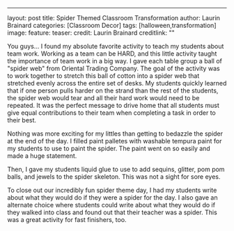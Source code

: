 ---
layout: post
title: Spider Themed Classroom Transformation
author: Laurin Brainard
categories: [Classroom Decor]
tags: [halloween,transformation]
image:
  feature: 
  teaser: 
  credit: Laurin Brainard
  creditlink: ""


  You guys... I found my absolute favorite activity to teach my students about team work. Working as a team can be HARD, and this little activity taught the importance of team work in a big way. I gave each table group a ball of "spider web" from Oriental Trading Company. The goal of the activity was to work together to stretch this ball of cotton into a spider web that stretched evenly across the entire set of desks. My students quickly learned that if one person pulls harder on the strand than the rest of the students, the spider web would tear and all their hard work would need to be repeated. It was the perfect message to drive home that all students must give equal contributions to their team when completing a task in order to their best. 


  Nothing was more exciting for my littles than getting to bedazzle the spider at the end of the day. I filled paint palletes with washable tempura paint for my students to use to paint the spider. The paint went on so easily and made a huge statement. 

  Then, I gave my students liquid glue to use to add sequins, glitter, pom pom balls, and jewels to the spider skeleton. This was not a sight for sore eyes. 

  To close out our incredibly fun spider theme day, I had my students write about what they would do if they were a spider for the day. I also gave an alternate choice where students could write about what they would do if they walked into class and found out that their teacher was a spider. This was a great activity for fast finishers, too.